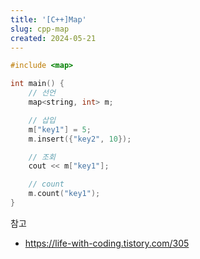 ```yaml
---
title: '[C++]Map'
slug: cpp-map
created: 2024-05-21
---
```


```cpp
#include <map>

int main() {
	// 선언
	map<string, int> m;

	// 삽입
	m["key1"] = 5;
	m.insert({"key2", 10});

	// 조회
	cout << m["key1"];

	// count
	m.count("key1");
}

```

참고

- https://life-with-coding.tistory.com/305

